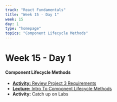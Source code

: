 ```yaml
---
track: "React Fundamentals"
title: "Week 15 - Day 1"
week: 15
day: 1
type: "homepage"
topics: "Component Lifecycle Methods"
---
```



# Week 15 - Day 1

#### Component Lifecycle Methods 
- [**Activity:** Review Project 3 Requirements](/unit-projects/unit-three-project-requirements/)
- [**Lecture:** Intro To Component Lifecycle Methods](/react-fundamentals/week-15/day-1/lecture-materials/component-lifecycle-methods/)
- **Activity:** Catch up on Labs

